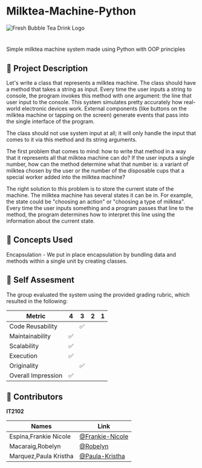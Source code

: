 # Milktea-Machine-Python
![Fresh Bubble Tea Drink Logo](https://user-images.githubusercontent.com/115056836/206976278-60a711e7-6331-472f-982e-74b8953a4adc.jpg)




#
Simple milktea machine system made using Python with OOP principles

## 📝 Project Description

Let's write a class that represents a milktea machine. The class should have a method that takes a string as input. Every time the user inputs a string to console, the program invokes this method with one argument: the line that user input to the console. This system simulates pretty accurately how real-world electronic devices work. External components (like buttons on the milktea machine or tapping on the screen) generate events that pass into the single interface of the program.

The class should not use system input at all; it will only handle the input that comes to it via this method and its string arguments.

The first problem that comes to mind: how to write that method in a way that it represents all that milktea machine can do? If the user inputs a single number, how can the method determine what that number is: a variant of milktea chosen by the user or the number of the disposable cups that a special worker added into the milktea machine?

The right solution to this problem is to store the current state of the machine. The milktea machine has several states it can be in. For example, the state could be "choosing an action" or "choosing a type of milktea". Every time the user inputs something and a program passes that line to the method, the program determines how to interpret this line using the information about the current state. 

## 📐 Concepts Used
Encapsulation - We put in place encapsulation by bundling data and methods within a single unit by creating classes.


## 📝 Self Assesment

The group evaluated the system using the provided grading rubric, which resulted in the following:

| Metric             	| 4 | 3 | 2 | 1 |
|--------------------	|---|---|---|---|
| Code Reusability   	|   |✅|   |   |
| Maintainability    	|✅|   |   |   |
| Scalability        	|✅|   |   |   |
| Execution          	|✅|   |   |   |
| Originality        	|  | ✅|   |   |
| Overall Impression 	|✅|   |   |   |

## 🧾 Contributors

**IT2102**

| Names            	   | Link	                                                |
|--------------------------| ---------------------------------------------------------- |
| Espina,Frankie Nicole    |  [@Frankie-Nicole](https://github.com/FrankieNicoleEspina) |
| Macaraig,Robelyn         |  [@Robelyn](https://github.com/RobelynMacaraig)            |  
| Marquez,Paula Kristha    |  [@Paula-Kristha](https://github.com/PaulaKristhaMarquez)  | 
        
